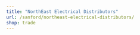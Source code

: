 ```yaml
---
title: "NorthEast Electrical Distributors"
url: /sanford/northeast-electrical-distributors/
shop: trade
---
```


